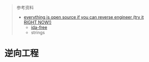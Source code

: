 > 参考资料
>
> - [everything is open source if you can reverse engineer (try it RIGHT NOW!)](https://www.youtube.com/watch?v=gh2RXE9BIN8)
>   - [ida-free](https://aur.archlinux.org/pkgbase/ida-free)
>   - strings

# 逆向工程

